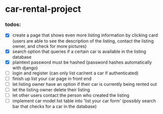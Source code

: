 # car-rental-project

### todos:
- [x] create a page that shows even more listing information by clicking card (users are able to see the description of the listing, contact the listing owner, and check for more pictures)
- [x] search option that queries if a certain car is available in the listing database
- [x] plaintext password must be hashed (password hashes automatically with django)
- [ ] login and register (can only list car/rent a car if authenticated)
- [ ] finish up list your car page in front end
- [ ] let listing owner have an option if their car is currently being rented out
- [ ] let the listing owner delete their listing
- [ ] let other users contact the person who created the listing
- [ ] implement car model list table into 'list your car form' (possibly search bar that checks for a car in the database)
